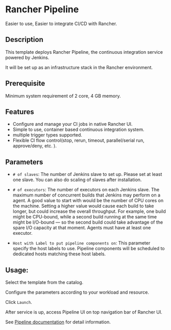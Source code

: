 # Rancher Pipeline

Easier to use, Easier to integrate CI/CD with Rancher.

## Description

This template deploys Rancher Pipeline, the continuous integration service powered by Jenkins.

It will be set up as an infrastructure stack in the Rancher environment.

## Prerequisite

Minimum system requirement of 2 core, 4 GB memory.

## Features

- Configure and manage your CI jobs in native Rancher UI.
- Simple to use, container based continuous integration system.
- multiple trigger types supported.
- Flexible CI flow control(stop, rerun, timeout, parallel/serial run, approve/deny, etc. ).

## Parameters

- `# of slaves`: The number of Jenkins slave to set up. Please set at least one slave. You can also do scaling of slaves after installation. 
- `# of executors`: The number of executors on each Jenkins slave. The maximum number of concurrent builds that Jenkins may perform on a agent. A good value to start with would be the number of CPU cores on the machine. Setting a higher value would cause each build to take longer, but could increase the overall throughput. For example, one build might be CPU-bound, while a second build running at the same time might be I/O-bound — so the second build could take advantage of the spare I/O capacity at that moment. Agents must have at least one executor. 


- `Host with Label to put pipeline components on`: This parameter specify the host labels to use. Pipeline components will be scheduled to dedicated hosts matching these host labels.

## Usage:

Select the template from the catalog.

Configure the parameters according to your workload and resource.

Click `Launch`.

After service is up, access Pipeline UI on top navigation bar of Rancher UI.

See [Pipeline documentation](https://github.com/rancher/pipeline/blob/docs/docs/README.md) for detail information.
